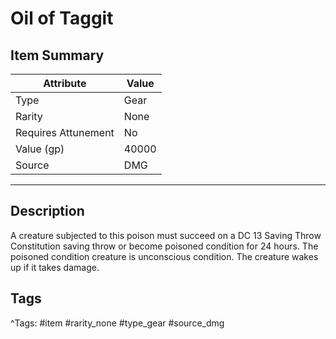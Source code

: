 # Oil of Taggit

## Item Summary

| Attribute            | Value                        |
|----------------------|------------------------------|
| Type                 | Gear |
| Rarity               | None             |
| Requires Attunement  | No                |
| Value (gp)           | 40000    |
| Source               | DMG |

---

## Description

A creature subjected to this poison must succeed on a DC 13 Saving Throw Constitution saving throw or become poisoned condition for 24 hours. The poisoned condition creature is unconscious condition. The creature wakes up if it takes damage.

## Tags

^Tags: #item #rarity_none #type_gear #source_dmg